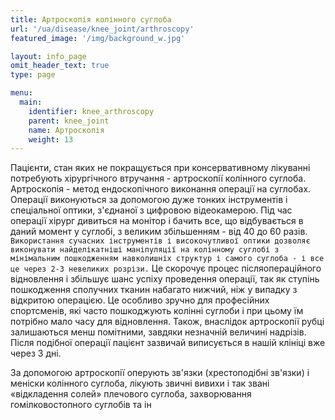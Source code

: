 ```yaml
---
title: Артроскопія колінного суглоба
url: '/ua/disease/knee_joint/arthroscopy'
featured_image: '/img/background_w.jpg'

layout: info_page
omit_header_text: true
type: page

menu:
  main:
    identifier: knee_arthroscopy
    parent: knee_joint
    name: Артроскопія
    weight: 13
---
```


Пацієнти, стан яких не покращується при консервативному лікуванні потребують хірургічного втручання - артроскопії
колінного суглоба. Артроскопія - метод ендоскопічного виконання операції на суглобах. Операції виконуються за допомогою
дуже тонких інструментів і спеціальної оптики, з'єднаної з цифровою відеокамерою. Під час операції хірург дивиться на
монітор і бачить все, що відбувається в даний момент у суглобі, з великим збільшенням - від 40 до 60 разів. `Використання
сучасних інструментів і високочутливої оптики дозволяє виконувати найделікатніші маніпуляції на колінному суглобі з
мінімальним пошкодженням навколишніх структур і самого суглоба - і все це через 2-3 невеликих розрізи.` Це скорочує
процес післяопераційного відновлення і збільшує шанс успіху проведення операції, так як ступінь пошкодження сполучних
тканин набагато нижчий, ніж у випадку з відкритою операцією. Це особливо зручно для професійних спортсменів, які часто
пошкоджують колінні суглоби і при цьому їм потрібно мало часу для відновлення. Також, внаслідок артроскопії рубці
залишаються менш помітними, завдяки незначній величині надрізів. Після подібної операції пацієнт зазвичай виписується в
нашій клініці вже через 3 дні.

За допомогою артроскопії оперують зв'язки (хрестоподібні зв'язки) і меніски колінного суглоба, лікують звичні вивихи і
так звані «відкладення солей» плечового суглоба, захворювання гомілковостопного суглобів та ін